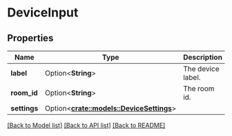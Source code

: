 # DeviceInput

## Properties

Name | Type | Description | Notes
------------ | ------------- | ------------- | -------------
**label** | Option<**String**> | The device label. | [optional]
**room_id** | Option<**String**> | The room id. | [optional]
**settings** | Option<[**crate::models::DeviceSettings**](DeviceSettings.md)> |  | [optional]

[[Back to Model list]](../README.md#documentation-for-models) [[Back to API list]](../README.md#documentation-for-api-endpoints) [[Back to README]](../README.md)


